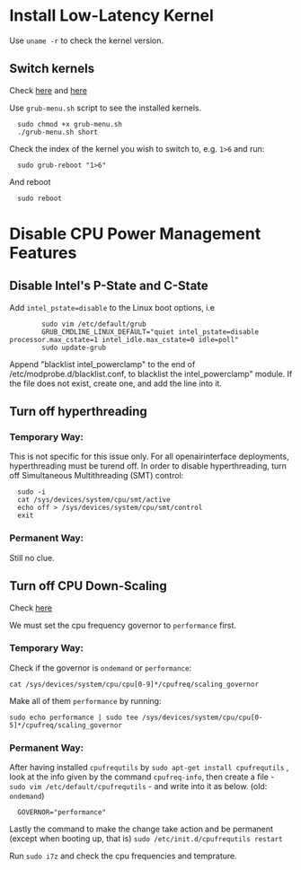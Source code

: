 
# Install Low-Latency Kernel

Use `uname -r` to check the kernel version.

## Switch kernels

Check [here](https://askubuntu.com/questions/838704/grub-reboot-to-specific-kernel) and [here](https://askubuntu.com/questions/1019213/display-grub-menu-and-options-without-rebooting)
      
Use `grub-menu.sh` script to see the installed kernels.

      sudo chmod +x grub-menu.sh
      ./grub-menu.sh short
      
Check the index of the kernel you wish to switch to, e.g. `1>6` and run:

      sudo grub-reboot "1>6"

And reboot

      sudo reboot

# Disable CPU Power Management Features

## Disable Intel's P-State and C-State

Add `intel_pstate=disable` to the Linux boot options, i.e 

            sudo vim /etc/default/grub
            GRUB_CMDLINE_LINUX_DEFAULT="quiet intel_pstate=disable processor.max_cstate=1 intel_idle.max_cstate=0 idle=poll" 
            sudo update-grub 

Append "blacklist intel_powerclamp" to the end of /etc/modprobe.d/blacklist.conf, to blacklist the intel_powerclamp" module. If the file does not exist, create one, and add the line into it.

## Turn off hyperthreading

### Temporary Way:

This is not specific for this issue only. For all openairinterface deployments, hyperthreading must be turend off.
In order to disable hyperthreading, turn off Simultaneous Multithreading (SMT) control:

      sudo -i
      cat /sys/devices/system/cpu/smt/active
      echo off > /sys/devices/system/cpu/smt/control
      exit
      
### Permanent Way:

Still no clue.

## Turn off CPU Down-Scaling

Check [here](https://askubuntu.com/questions/523640/how-i-can-disable-cpu-frequency-scaling-and-set-the-system-to-performance)

We must set the cpu frequency governor to `performance` first.

### Temporary Way:

Check if the governor is `ondemand` or `performance`:

    cat /sys/devices/system/cpu/cpu[0-9]*/cpufreq/scaling_governor
    
Make all of them `performance` by running:

    sudo echo performance | sudo tee /sys/devices/system/cpu/cpu[0-5]*/cpufreq/scaling_governor

### Permanent Way:

After having installed `cpufrequtils` by `sudo apt-get install cpufrequtils` , look at the info given by the command `cpufreq-info`, then create a file - `sudo vim /etc/default/cpufrequtils` - and write into it as below. (old: `ondemand`)

      GOVERNOR="performance"

Lastly the command to make the change take action and be permanent (except when booting up, that is) `sudo /etc/init.d/cpufrequtils restart`

Run `sudo i7z` and check the cpu frequencies and temprature.
